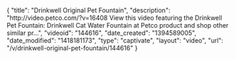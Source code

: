 {
    "title": "Drinkwell Original Pet Fountain",
    "description": "http:\/\/video.petco.com\/?v=16408 View this video featuring the Drinkwell Pet Fountain: Drinkwell Cat Water Fountain at Petco product and shop other similar pr...",
    "videoid": "144616",
    "date_created": "1394589005",
    "date_modified": "1418181173",
    "type": "captivate",
    "layout": "video",
    "url": "\/v\/drinkwell-original-pet-fountain\/144616"
}